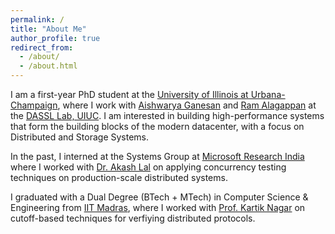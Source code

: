 ```yaml
---
permalink: /
title: "About Me"
author_profile: true
redirect_from: 
  - /about/
  - /about.html
---
```


I am a first-year PhD student at the [University of Illinois at Urbana-Champaign](https://cs.illinois.edu/), where I work with [Aishwarya Ganesan](https://aishwaryaganesan.github.io/) and [Ram Alagappan](https://ramalagappan.github.io/) at the [DASSL Lab, UIUC](https://dassl-uiuc.github.io/). I am interested in building high-performance systems that form the building blocks of the modern datacenter, with a focus on Distributed and Storage Systems.

In the past, I interned at the Systems Group at [Microsoft Research India](https://www.microsoft.com/en-us/research/lab/microsoft-research-india/) where I worked with [Dr. Akash Lal](https://www.microsoft.com/en-us/research/people/akashl/) on applying concurrency testing techniques on production-scale distributed systems. 

I graduated with a Dual Degree (BTech + MTech) in Computer Science & Engineering from [IIT Madras](http://www.cse.iitm.ac.in/), where I worked with [Prof. Kartik Nagar](https://kartiknagar.github.io/) on cutoff-based techniques for verfiying distributed protocols.
